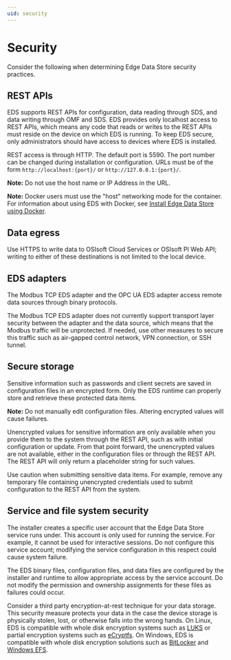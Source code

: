 ```yaml
---
uid: security
---
```

# Security

Consider the following when determining Edge Data Store security practices.

## REST APIs

EDS supports REST APIs for configuration, data reading through SDS, and data writing through OMF and SDS. EDS provides only localhost access to REST APIs, which means any code that reads or writes to the REST APIs must reside on the device on which EDS is running. To keep EDS secure, only administrators should have access to devices where EDS is installed. 

REST access is through HTTP. The default port is 5590. The port number can be changed during installation or  configuration. URLs must be of the form `http://localhost:{port}/` or `http://127.0.0.1:{port}/`. 

**Note:** Do not use the host name or IP Address in the URL.

**Note:** Docker users must use the "host" networking mode for the container. For information about using EDS with Docker, see [Install Edge Data Store using Docker](xref:edgeDocker).

## Data egress

Use HTTPS to write data to OSIsoft Cloud Services or OSIsoft PI Web API; writing to either of these destinations is not limited to the local device.

## EDS adapters

The Modbus TCP EDS adapter and the OPC UA EDS adapter access remote data sources through binary protocols.

The Modbus TCP EDS adapter does not currently support transport layer security between the adapter and the data source, which means that the Modbus traffic will be unprotected. If needed, use other measures to secure this traffic such as air-gapped control network, VPN connection, or SSH tunnel.

## Secure storage

Sensitive information such as passwords and client secrets are saved in configuration files in an encrypted form. Only the EDS runtime can properly store and retrieve these protected data items. 

**Note:** Do not manually edit configuration files. Altering encrypted values will cause failures.

Unencrypted values for sensitive information are only available when you provide them to the system through the REST API, such as with initial configuration or update. From that point forward, the unencrypted values are not available, either in the configuration files or through the REST API. The REST API will only return a placeholder string for such values.

Use caution when submitting sensitive data items. For example, remove any temporary file containing unencrypted credentials used to submit configuration to the REST API from the system.

## Service and file system security

The installer creates a specific user account that the Edge Data Store service runs under. This account is only used for running the service. For example, it cannot be used for interactive sessions. Do not configure this service account; modifying the service configuration in this respect could cause system failure.

The EDS binary files, configuration files, and data files are configured by the installer and runtime to allow appropriate access by the service account. Do not modify the permission and ownership assignments for these files as failures could occur.

Consider a third party encryption-at-rest technique for your data storage. This security measure protects your data in the case the device storage is physically stolen, lost, or otherwise falls into the wrong hands.  On Linux, EDS is compatible with whole disk encryption systems such as [LUKS](https://en.wikipedia.org/wiki/Linux_Unified_Key_Setup) or partial encryption systems such as [eCryptfs](https://en.wikipedia.org/wiki/ECryptfs). On Windows, EDS is compatible with whole disk encryption solutions such as [BitLocker](https://docs.microsoft.com/en-us/previous-versions/windows/it-pro/windows-server-2008-R2-and-2008/cc732774(v=ws.11)) and [Windows EFS](https://docs.microsoft.com/en-us/previous-versions/tn-archive/cc700811(v=technet.10)).
